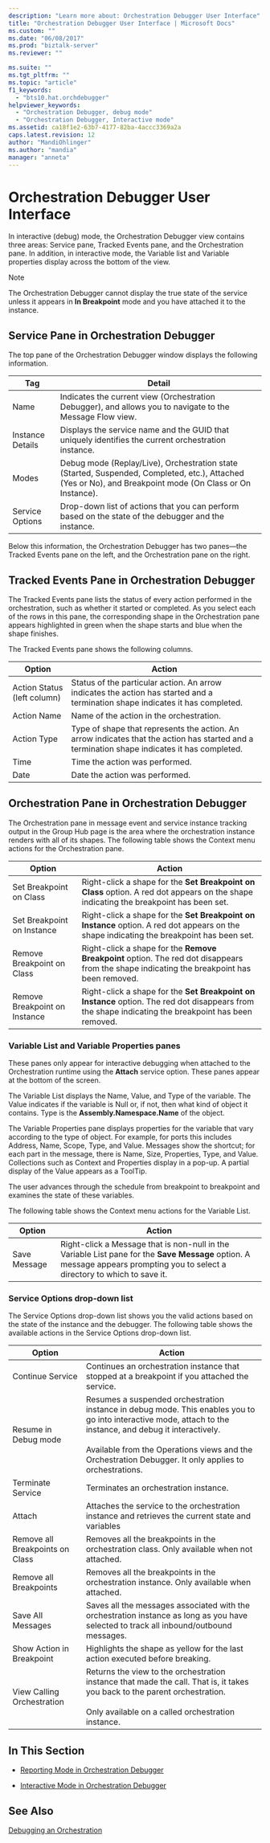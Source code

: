 ```yaml
---
description: "Learn more about: Orchestration Debugger User Interface"
title: "Orchestration Debugger User Interface | Microsoft Docs"
ms.custom: ""
ms.date: "06/08/2017"
ms.prod: "biztalk-server"
ms.reviewer: ""

ms.suite: ""
ms.tgt_pltfrm: ""
ms.topic: "article"
f1_keywords: 
  - "bts10.hat.orchdebugger"
helpviewer_keywords: 
  - "Orchestration Debugger, debug mode"
  - "Orchestration Debugger, Interactive mode"
ms.assetid: ca18f1e2-63b7-4177-82ba-4accc3369a2a
caps.latest.revision: 12
author: "MandiOhlinger"
ms.author: "mandia"
manager: "anneta"
---
```

# Orchestration Debugger User Interface
In interactive (debug) mode, the Orchestration Debugger view contains three areas: Service pane, Tracked Events pane, and the Orchestration pane. In addition, in interactive mode, the Variable list and Variable properties display across the bottom of the view.  
  
> [!NOTE]
>  The Orchestration Debugger cannot display the true state of the service unless it appears in **In Breakpoint** mode and you have attached it to the instance.  
  
## Service Pane in Orchestration Debugger  
 The top pane of the Orchestration Debugger window displays the following information.  
  
|Tag|Detail|  
|---------|------------|  
|Name|Indicates the current view (Orchestration Debugger), and allows you to navigate to the Message Flow view.|  
|Instance Details|Displays the service name and the GUID that uniquely identifies the current orchestration instance.|  
|Modes|Debug mode (Replay/Live), Orchestration state (Started, Suspended, Completed, etc.), Attached (Yes or No), and Breakpoint mode (On Class or On Instance).|  
|Service Options|Drop-down list of actions that you can perform based on the state of the debugger and the instance.|  
  
 Below this information, the Orchestration Debugger has two panes—the Tracked Events pane on the left, and the Orchestration pane on the right.  
  
## Tracked Events Pane in Orchestration Debugger  
 The Tracked Events pane lists the status of every action performed in the orchestration, such as whether it started or completed. As you select each of the rows in this pane, the corresponding shape in the Orchestration pane appears highlighted in green when the shape starts and blue when the shape finishes.  
  
 The Tracked Events pane shows the following columns.  
  
|Option|Action|  
|------------|------------|  
|Action Status (left column)|Status of the particular action. An arrow indicates the action has started and a termination shape indicates it has completed.|  
|Action Name|Name of the action in the orchestration.|  
|Action Type|Type of shape that represents the action. An arrow indicates that the action has started and a termination shape indicates it has completed.|  
|Time|Time the action was performed.|  
|Date|Date the action was performed.|  
  
## Orchestration Pane in Orchestration Debugger  
 The Orchestration pane in message event and service instance tracking output in the Group Hub page is the area where the orchestration instance renders with all of its shapes. The following table shows the Context menu actions for the Orchestration pane.  
  
|Option|Action|  
|------------|------------|  
|Set Breakpoint on Class|Right-click a shape for the **Set Breakpoint on Class** option. A red dot appears on the shape indicating the breakpoint has been set.|  
|Set Breakpoint on Instance|Right-click a shape for the **Set Breakpoint on Instance** option. A red dot appears on the shape indicating the breakpoint has been set.|  
|Remove Breakpoint on Class|Right-click a shape for the **Remove Breakpoint** option. The red dot disappears from the shape indicating the breakpoint has been removed.|  
|Remove Breakpoint on Instance|Right-click a shape for the **Set Breakpoint on Instance** option. The red dot disappears from the shape indicating the breakpoint has been removed.|  
  
### Variable List and Variable Properties panes  
 These panes only appear for interactive debugging when attached to the Orchestration runtime using the **Attach** service option. These panes appear at the bottom of the screen.  
  
 The Variable List displays the Name, Value, and Type of the variable. The Value indicates if the variable is Null or, if not, then what kind of object it contains. Type is the **Assembly.Namespace.Name** of the object.  
  
 The Variable Properties pane displays properties for the variable that vary according to the type of object. For example, for ports this includes Address, Name, Scope, Type, and Value. Messages show the shortcut; for each part in the message, there is Name, Size, Properties, Type, and Value. Collections such as Context and Properties display in a pop-up. A partial display of the Value appears as a ToolTip.  
  
 The user advances through the schedule from breakpoint to breakpoint and examines the state of these variables.  
  
 The following table shows the Context menu actions for the Variable List.  
  
|Option|Action|  
|------------|------------|  
|Save Message|Right-click a Message that is non-null in the Variable List pane for the **Save Message** option. A message appears prompting you to select a directory to which to save it.|  
  
### Service Options drop-down list  
 The Service Options drop-down list shows you the valid actions based on the state of the instance and the debugger. The following table shows the available actions in the Service Options drop-down list.  
  
|Option|Action|  
|------------|------------|  
|Continue Service|Continues an orchestration instance that stopped at a breakpoint if you attached the service.|  
|Resume in Debug mode|Resumes a suspended orchestration instance in debug mode. This enables you to go into interactive mode, attach to the instance, and debug it interactively.<br /><br /> Available from the Operations views and the Orchestration Debugger. It only applies to orchestrations.|  
|Terminate Service|Terminates an orchestration instance.|  
|Attach|Attaches the service to the orchestration instance and retrieves the current state and variables|  
|Remove all Breakpoints on Class|Removes all the breakpoints in the orchestration class. Only available when not attached.|  
|Remove all Breakpoints|Removes all the breakpoints in the orchestration instance. Only available when attached.|  
|Save All Messages|Saves all the messages associated with the orchestration instance as long as you have selected to track all inbound/outbound messages.|  
|Show Action in Breakpoint|Highlights the shape as yellow for the last action executed before breaking.|  
|View Calling Orchestration|Returns the view to the orchestration instance that made the call. That is, it takes you back to the parent orchestration.<br /><br /> Only available on a called orchestration instance.|  
  
## In This Section  
  
-   [Reporting Mode in Orchestration Debugger](../core/reporting-mode-in-orchestration-debugger.md)  
  
-   [Interactive Mode in Orchestration Debugger](../core/interactive-mode-in-orchestration-debugger.md)  
  
## See Also  
 [Debugging an Orchestration](../core/debugging-an-orchestration.md)
